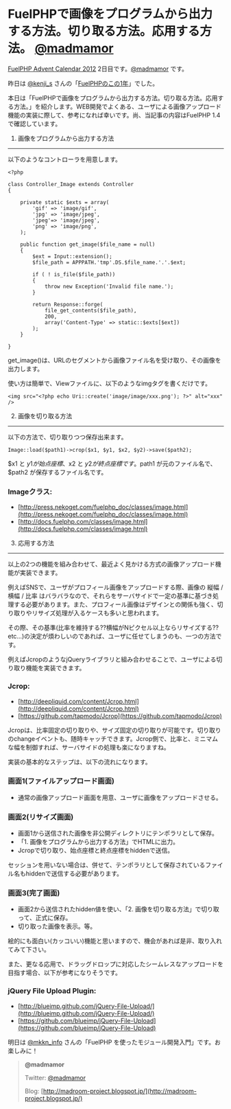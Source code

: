 # FuelPHPで画像をプログラムから出力する方法。切り取る方法。応用する方法。 [@madmamor](https://twitter.com/madmamor)

[FuelPHP Advent Calendar 2012](http://atnd.org/events/33753) 2日目です。[@madmamor](https://twitter.com/madmamor) です。

昨日は [@kenji_s](https://twitter.com/kenji_s) さんの「[FuelPHPのこの1年](http://d.hatena.ne.jp/Kenji_s/20121201/fuelphp_this_year)」でした。



本日は「FuelPHPで画像をプログラムから出力する方法。切り取る方法。応用する方法。」を紹介します。WEB開発でよくある、ユーザによる画像アップロード機能の実装に際して、参考になれば幸いです。尚、当記事の内容はFuelPHP 1.4で確認しています。



1. 画像をプログラムから出力する方法
-----------------------------------

以下のようなコントローラを用意します。

~~~~ {.brush:php}
<?php

class Controller_Image extends Controller
{

    private static $exts = array(
        'gif' => 'image/gif',
        'jpg' => 'image/jpeg',
        'jpeg'=> 'image/jpeg',
        'png' => 'image/png',
    );

    public function get_image($file_name = null)
    {
        $ext = Input::extension();
        $file_path = APPPATH.'tmp'.DS.$file_name.'.'.$ext;

        if ( ! is_file($file_path))
        {
            throw new Exception('Invalid file name.');
        }

        return Response::forge(
            file_get_contents($file_path),
            200,
            array('Content-Type' => static::$exts[$ext])
        );
    }

}
~~~~

get_image()は、URLのセグメントから画像ファイル名を受け取り、その画像を出力します。



使い方は簡単で、Viewファイルに、以下のようなimgタグを書くだけです。

~~~~ {.brush:html}
<img src="<?php echo Uri::create('image/image/xxx.png'); ?>" alt="xxx" />
~~~~



2. 画像を切り取る方法
---------------------

以下の方法で、切り取りつつ保存出来ます。

~~~~ {.brush:php}
Image::load($path1)->crop($x1, $y1, $x2, $y2)->save($path2);
~~~~

$x1 と $y1 が始点座標、$x2 と $y2 が終点座標です。$path1 が元のファイル名で、$path2 が保存するファイル名です。



### Imageクラス:

- [http://press.nekoget.com/fuelphp_doc/classes/image.html](http://press.nekoget.com/fuelphp_doc/classes/image.html)
- [http://docs.fuelphp.com/classes/image.html](http://docs.fuelphp.com/classes/image.html)



3. 応用する方法
---------------

以上の2つの機能を組み合わせて、最近よく見かける方式の画像アップロード機能が実装できます。



例えばSNSで、ユーザがプロフィール画像をアップロードする際、画像の 縦幅 / 横幅 / 比率 はバラバラなので、それらをサーバサイドで一定の基準に基づき処理する必要があります。また、プロフィール画像はデザインとの関係も強く、切り取りやリサイズ処理が入るケースも多いと思われます。



その際、その基準(比率を維持する??横幅がNピクセル以上ならリサイズする?? etc…)の決定が煩わしいのであれば、ユーザに任せてしまうのも、一つの方法です。



例えばJcropのようなjQueryライブラリと組み合わせることで、ユーザによる切り取り機能を実装できます。



### Jcrop:

- [http://deepliquid.com/content/Jcrop.html](http://deepliquid.com/content/Jcrop.html)
- [https://github.com/tapmodo/Jcrop](https://github.com/tapmodo/Jcrop)



Jcropは、比率固定の切り取りや、サイズ固定の切り取りが可能です。切り取りのchangeイベントも、随時キャッチできます。Jcrop側で、比率と、ミニマムな幅を制御すれば、サーバサイドの処理も楽になりますね。



実装の基本的なステップは、以下の流れになります。



### 画面1(ファイルアップロード画面)

-   通常の画像アップロード画面を用意、ユーザに画像をアップロードさせる。



### 画面2(リサイズ画面)

-   画面1から送信された画像を非公開ディレクトリにテンポラリとして保存。
-   「1. 画像をプログラムから出力する方法」でHTMLに出力。
-   Jcropで切り取り、始点座標と終点座標をhiddenで送信。

セッションを用いない場合は、併せて、テンポラリとして保存されているファイル名もhiddenで送信する必要があります。



### 画面3(完了画面)

-   画面2から送信されたhidden値を使い、「2. 画像を切り取る方法」で切り取って、正式に保存。
-   切り取った画像を表示。等。



絵的にも面白い(カッコいい)機能と思いますので、機会があれば是非、取り入れてみて下さい。



また、更なる応用で、ドラッグドロップに対応したシームレスなアップロードを目指す場合、以下が参考になりそうです。



### jQuery File Upload Plugin:

- [http://blueimp.github.com/jQuery-File-Upload/](http://blueimp.github.com/jQuery-File-Upload/)
- [https://github.com/blueimp/jQuery-File-Upload](https://github.com/blueimp/jQuery-File-Upload)



明日は [@mkkn_info](https://twitter.com/mkkn_info) さんの「FuelPHP を使ったモジュール開発入門」です。お楽しみに！

>**@madmamor**
>
>
>
>Twitter: [@madmamor](https://twitter.com/madmamor)
>
>Blog: [http://madroom-project.blogspot.jp/](http://madroom-project.blogspot.jp/)

